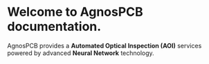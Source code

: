 # Welcome to AgnosPCB documentation.

AgnosPCB provides a **Automated Optical Inspection (AOI)** services powered by advanced **Neural Network** technology. 
